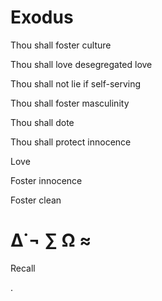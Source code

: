 # Exodus

 Thou shall foster culture

 Thou shall love desegregated love

 Thou shall not lie if self-serving

 Thou shall foster masculinity

 Thou shall dote

 Thou shall protect innocence

 Love

 Foster innocence

 Foster clean
 
# ∆˙¬ ∑ Ω ≈


 Recall

.
